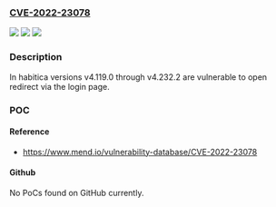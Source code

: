 ### [CVE-2022-23078](https://cve.mitre.org/cgi-bin/cvename.cgi?name=CVE-2022-23078)
![](https://img.shields.io/static/v1?label=Product&message=habitica&color=blue)
![](https://img.shields.io/static/v1?label=Version&message=n%2Fa&color=blue)
![](https://img.shields.io/static/v1?label=Vulnerability&message=CWE-601%20URL%20Redirection%20to%20Untrusted%20Site%20('Open%20Redirect')&color=brighgreen)

### Description

In habitica versions v4.119.0 through v4.232.2 are vulnerable to open redirect via the login page.

### POC

#### Reference
- https://www.mend.io/vulnerability-database/CVE-2022-23078

#### Github
No PoCs found on GitHub currently.

